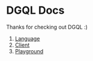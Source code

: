 # DGQL Docs

Thanks for checking out DGQL :)

1. [Language](https://github.com/danstarns/DGQL/blob/main/docs/language/index.md)
2. [Client](https://github.com/danstarns/DGQL/tree/main/packages/client)
3. [Playground](https://github.com/danstarns/DGQL/tree/main/packages/playground)
